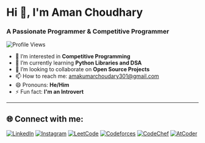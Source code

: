 # Hi 👋, I'm Aman Choudhary  
### A Passionate Programmer & Competitive Programmer  

![Profile Views](https://komarev.com/ghpvc/?username=AmanChoudhary17&label=Profile%20views&color=0e75b6&style=flat)  

- 👀 I’m interested in **Competitive Programming**  
- 🌱 I’m currently learning **Python Libraries and DSA**  
- 💞️ I’m looking to collaborate on **Open Source Projects**  
- 📫 How to reach me: [amakumarchoudary301@gmail.com](mailto:amakumarchoudary301@gmail.com)  
- 😄 Pronouns: **He/Him**  
- ⚡ Fun fact: **I'm an Introvert**  

---

## 🌐 Connect with me:  

<p align="left">
  <a href="https://www.linkedin.com/in/aman-choudhary-b2263928b/" target="blank"><img src="https://img.shields.io/badge/LinkedIn-%230A66C2.svg?&style=for-the-badge&logo=linkedin&logoColor=white" alt="LinkedIn" /></a>
  <a href="https://www.instagram.com/aman.jat_17?igsh=MTl5djRsbms1cGFmMg==" target="blank"><img src="https://img.shields.io/badge/Instagram-%23E4405F.svg?&style=for-the-badge&logo=instagram&logoColor=white" alt="Instagram" /></a>
  <a href="https://leetcode.com/AmanChoudhary17/" target="blank"><img src="https://img.shields.io/badge/LeetCode-%23FFA116.svg?&style=for-the-badge&logo=leetcode&logoColor=white" alt="LeetCode" /></a>
  <a href="https://codeforces.com/profile/AmanChoudhary17" target="blank"><img src="https://img.shields.io/badge/Codeforces-%231F8ACB.svg?&style=for-the-badge&logo=codeforces&logoColor=white" alt="Codeforces" /></a>
  <a href="https://www.codechef.com/users/aman_17_04" target="blank"><img src="https://img.shields.io/badge/CodeChef-%235B4638.svg?&style=for-the-badge&logo=codechef&logoColor=white" alt="CodeChef" /></a>
  <a href="https://atcoder.jp/users/AmanChoudhary17" target="blank"><img src="https://img.shields.io/badge/AtCoder-%2300CCBB.svg?&style=for-the-badge&logo=atcoder&logoColor=white" alt="AtCoder" /></a>
</p>




<!---
AmanChoudhary17/AmanChoudhary17 is a ✨ special ✨ repository because its `README.md` (this file) appears on your GitHub profile.
You can click the Preview link to take a look at your changes.
--->
